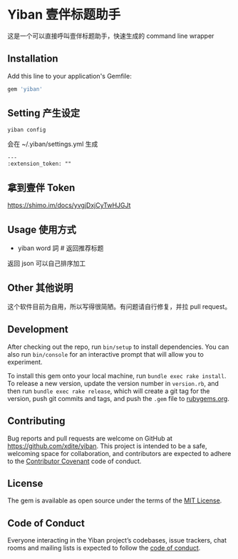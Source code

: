# Yiban 壹伴标题助手

这是一个可以直接呼叫壹伴标题助手，快速生成的 command line wrapper

## Installation

Add this line to your application's Gemfile:

```ruby
gem 'yiban'
```

## Setting 产生设定

`yiban config`

会在 ~/.yiban/settings.yml 生成


```
---
:extension_token: ""
```

## 拿到壹伴 Token

https://shimo.im/docs/yvgjDxjCyTwHJGJt

## Usage 使用方式

* yiban word 詞 # 返回推荐标题

返回 json 可以自己排序加工



## Other 其他说明

这个软件目前为自用，所以写得很简陋。有问题请自行修复，并拉 pull request。



## Development

After checking out the repo, run `bin/setup` to install dependencies. You can also run `bin/console` for an interactive prompt that will allow you to experiment.

To install this gem onto your local machine, run `bundle exec rake install`. To release a new version, update the version number in `version.rb`, and then run `bundle exec rake release`, which will create a git tag for the version, push git commits and tags, and push the `.gem` file to [rubygems.org](https://rubygems.org).

## Contributing

Bug reports and pull requests are welcome on GitHub at https://github.com/xdite/yiban. This project is intended to be a safe, welcoming space for collaboration, and contributors are expected to adhere to the [Contributor Covenant](http://contributor-covenant.org) code of conduct.

## License

The gem is available as open source under the terms of the [MIT License](https://opensource.org/licenses/MIT).

## Code of Conduct

Everyone interacting in the Yiban project’s codebases, issue trackers, chat rooms and mailing lists is expected to follow the [code of conduct](https://github.com/[USERNAME]/yiban/blob/master/CODE_OF_CONDUCT.md).
